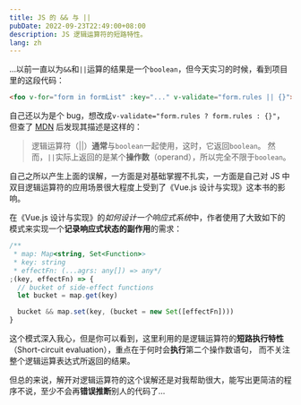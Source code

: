 ```yaml
---
title: JS 的 && 与 ||
pubDate: 2022-09-23T22:49:00+08:00
description: JS 逻辑运算符的短路特性。
lang: zh
---
```


...以前一直以为`&&`和`||`运算的结果是一个`boolean`，但今天实习的时候，看到项目里的这段代码：

```html
<foo v-for="form in formList" :key="..." v-validate="form.rules || {}"></foo>
```

自己还以为是个 bug，想改成`v-validate="form.rules ? form.rules : {}"`，但查了 [MDN](https://developer.mozilla.org/en-US/docs/Web/JavaScript/Reference/Operators/Logical_OR) 后发现其描述是这样的：

> 逻辑运算符（||）**通常**与`boolean`一起使用，这时，它返回`boolean`。
> 然而，`||`实际上返回的是某个**操作数**（operand），所以完全不限于`boolean`。

自己之所以产生上面的误解，一方面是对基础掌握不扎实，一方面是自己对 JS 中双目逻辑运算符的应用场景很大程度上受到了《Vue.js 设计与实现》这本书的影响。

在《Vue.js 设计与实现》的*如何设计一个响应式系统*中，作者使用了大致如下的模式来实现一个**记录响应式状态的副作用**的需求：

```js
/**
 * map: Map<string, Set<Function>>
 * key: string
 * effectFn: (...agrs: any[]) => any*/
;(key, effectFn) => {
  // bucket of side-effect functions
  let bucket = map.get(key)

  bucket && map.set(key, (bucket = new Set([effectFn])))
}
```

这个模式深入我心，但是你可以看到，这里利用的是逻辑运算符的**短路执行特性**（Short-circuit evaluation），重点在于何时会**执行**第二个操作数语句，
而不关注整个逻辑运算表达式所返回的结果。

但总的来说，解开对逻辑运算符的这个误解还是对我帮助很大，能写出更简洁的程序不说，至少不会再**错误推断**别人的代码了...
